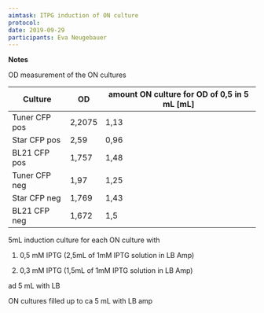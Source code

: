 ```yaml
---
aimtask: ITPG induction of ON culture
protocol:  
date: 2019-09-29
participants: Eva Neugebauer
---
```




**Notes**



OD measurement of the ON cultures


| Culture       | OD     | amount ON culture for OD of 0,5 in 5 mL [mL] |
| ------------- | ------ | -------------------------------------------- |
| Tuner CFP pos | 2,2075 | 1,13                                         |
| Star CFP pos  | 2,59   | 0,96                                         |
| BL21 CFP pos  | 1,757  | 1,48                                         |
| Tuner CFP neg | 1,97   | 1,25                                         |
| Star CFP neg  | 1,769  | 1,43                                         |
| BL21 CFP neg  | 1,672  | 1,5                                          |



5mL induction culture for each ON culture with 

1. 0,5 mM IPTG (2,5mL of 1mM IPTG solution in LB Amp)

2. 0,3 mM IPTG (1,5mL of 1mM IPTG solution in LB Amp)

ad 5 mL with LB 



ON cultures filled up to ca 5 mL with LB amp


  
